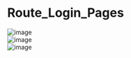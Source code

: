 # Route_Login_Pages <br>
![image](https://github.com/MahsumaRezai/Route_Login_Pages/assets/110189253/76d8f6dc-3369-47e5-a504-d952c33f8d4f)<br>
![image](https://github.com/MahsumaRezai/Route_Login_Pages/assets/110189253/176626bf-d689-404e-808c-0ccc35aceea8)<br>
![image](https://github.com/MahsumaRezai/Route_Login_Pages/assets/110189253/13e97fc1-bb12-4a5f-aee4-2b067ccd5b62)


